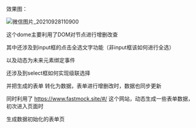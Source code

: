 效果图：

![微信图片_20210928110900](C:\Users\fangyan.li\lfy_md\img\README\微信图片_20210928110900.png)



这个dome主要利用了DOM对节点进行增删改查

其中还涉及到input框的点击全选文字功能（非input框该如何进行全选）

以及动态为未来元素绑定事件

还涉及到select框如何实现级联选择

并把生成的表单 转化为数据，表单进行增删改时，数据也同步更新

同时利用了 https://www.fastmock.site/#/  这个网站，动态生成一些表单数据，初次进入页面时 

生成数据初始化的表单页